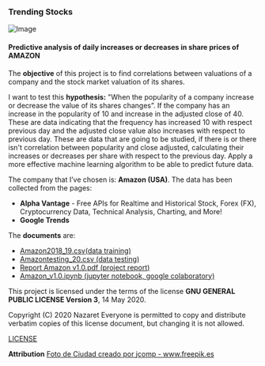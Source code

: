 ### Trending Stocks 
![Image](https://github.com/nazaretserrano/trending-stocks/blob/master/17752.jpg)

#### Predictive analysis of daily increases or decreases in share prices of AMAZON

The **objective** of this project is to find correlations between valuations of a company and the stock market valuation of its shares.

I want to test this **hypothesis:** "When the popularity of a company increase or decrease  the value of its shares changes”.
If the company has an increase in the popularity of 10 and increase in the adjusted close of 40. 
These  are  data indicating that the frequency has increased 10 with respect previous day and the adjusted close value also increases with respect to previous day. 
These are data that are going to be studied, if there is or there isn't correlation between popularity and close adjusted, calculating their increases or decreases per share with respect to the previous day. Apply a more effective machine learning algorithm to be able to predict future data.     

The company that I’ve chosen is: **Amazon (USA)**. The data has been collected from the pages:
- **Alpha Vantage** - Free APIs for Realtime and Historical Stock, Forex (FX), Cryptocurrency Data, Technical Analysis, Charting, and More!
- **Google Trends**

The **documents** are:
- [Amazon2018_19.csv(data training)](https://github.com/nazaretserrano/trending-stocks/blob/master/Amazon2018_19.csv)
- [Amazontesting_20.csv (data testing)](https://github.com/nazaretserrano/trending-stocks/blob/master/amazontesting_20.csv) 
- [Report Amazon v1.0.pdf (project report)](https://github.com/nazaretserrano/trending-stocks/blob/master/Report%20Amazon%20v%201.0.pdf)
- [Amazon_v1.0.ipynb (jupyter notebook, google colaboratory)](https://github.com/nazaretserrano/trending-stocks/blob/master/amazon_v1_0.ipynb) 


This project is licensed under the terms of the license **GNU GENERAL PUBLIC LICENSE
                       Version 3**, 14 May 2020.

 Copyright (C) 2020 Nazaret
 Everyone is permitted to copy and distribute verbatim copies
 of this license document, but changing it is not allowed.

[LICENSE]( https://github.com/nazaretserrano/trending-stocks/blob/master/LICENSE )



**Attribution**
<a href="https://www.freepik.es/fotos/ciudad">Foto de Ciudad creado por jcomp - www.freepik.es</a>

